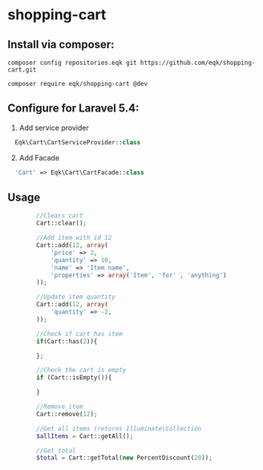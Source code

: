 # shopping-cart

## Install via composer:

```composer config repositories.eqk git https://github.com/eqk/shopping-cart.git```

```composer require eqk/shopping-cart @dev```

## Configure for Laravel 5.4:

1. Add service provider
```php
  Eqk\Cart\CartServiceProvider::class
  ```
2. Add Facade
```php
  'Cart' => Eqk\Cart\CartFacade::class
  ```
## Usage

```php
        //Clears cart
        Cart::clear();

        //Add item with id 12
        Cart::add(12, array(
            'price' => 2,
            'quantity' => 10,
            'name' => 'Item name',
            'properties' => array('Item', 'for' , 'anything')
        ));

        //Update item quantity
        Cart::add(12, array(
            'quantity' => -2,
        ));

        //Check if cart has item
        if(Cart::has(2)){

        };

        //Check the cart is empty
        if (Cart::isEmpty()){

        }

        //Remove item
        Cart::remove(12);

        //Get all items (returns Illuminate\Collection
        $allItems = Cart::getAll();

        //Get total
        $total = Cart::getTotal(new PercentDiscount(20));
  ```
